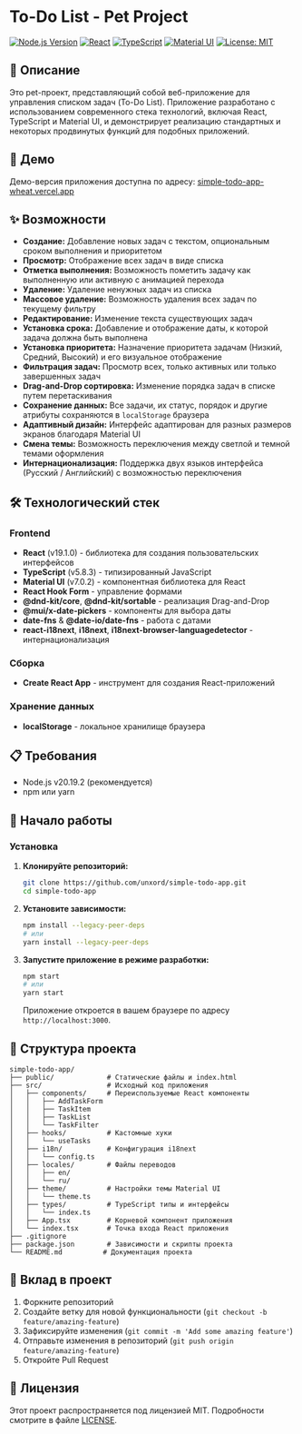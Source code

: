 # To-Do List - Pet Project

[![Node.js Version](https://img.shields.io/badge/node-v20.19.2-blue.svg)](https://nodejs.org/)
[![React](https://img.shields.io/badge/React-19.1.0-61DAFB?logo=react&logoColor=white)](https://reactjs.org/)
[![TypeScript](https://img.shields.io/badge/TypeScript-5.8.3-3178C6?logo=typescript&logoColor=white)](https://www.typescriptlang.org/)
[![Material UI](https://img.shields.io/badge/Material%20UI-7.0.2-0081CB?logo=mui&logoColor=white)](https://mui.com/)
[![License: MIT](https://img.shields.io/badge/License-MIT-yellow.svg)](https://opensource.org/licenses/MIT)

## 📝 Описание

Это pet-проект, представляющий собой веб-приложение для управления списком задач (To-Do List). Приложение разработано с использованием современного стека технологий, включая React, TypeScript и Material UI, и демонстрирует реализацию стандартных и некоторых продвинутых функций для подобных приложений.

## 🚀 Демо

Демо-версия приложения доступна по адресу: [simple-todo-app-wheat.vercel.app](https://simple-todo-app-wheat.vercel.app)

## ✨ Возможности

* **Создание:** Добавление новых задач с текстом, опциональным сроком выполнения и приоритетом
* **Просмотр:** Отображение всех задач в виде списка
* **Отметка выполнения:** Возможность пометить задачу как выполненную или активную с анимацией перехода
* **Удаление:** Удаление ненужных задач из списка
* **Массовое удаление:** Возможность удаления всех задач по текущему фильтру
* **Редактирование:** Изменение текста существующих задач
* **Установка срока:** Добавление и отображение даты, к которой задача должна быть выполнена
* **Установка приоритета:** Назначение приоритета задачам (Низкий, Средний, Высокий) и его визуальное отображение
* **Фильтрация задач:** Просмотр всех, только активных или только завершенных задач
* **Drag-and-Drop сортировка:** Изменение порядка задач в списке путем перетаскивания
* **Сохранение данных:** Все задачи, их статус, порядок и другие атрибуты сохраняются в `localStorage` браузера
* **Адаптивный дизайн:** Интерфейс адаптирован для разных размеров экранов благодаря Material UI
* **Смена темы:** Возможность переключения между светлой и темной темами оформления
* **Интернационализация:** Поддержка двух языков интерфейса (Русский / Английский) с возможностью переключения

## 🛠 Технологический стек

### Frontend
* **React** (v19.1.0) - библиотека для создания пользовательских интерфейсов
* **TypeScript** (v5.8.3) - типизированный JavaScript
* **Material UI** (v7.0.2) - компонентная библиотека для React
* **React Hook Form** - управление формами
* **@dnd-kit/core**, **@dnd-kit/sortable** - реализация Drag-and-Drop
* **@mui/x-date-pickers** - компоненты для выбора даты
* **date-fns** & **@date-io/date-fns** - работа с датами
* **react-i18next**, **i18next**, **i18next-browser-languagedetector** - интернационализация

### Сборка
* **Create React App** - инструмент для создания React-приложений

### Хранение данных
* **localStorage** - локальное хранилище браузера

## 📋 Требования

* Node.js v20.19.2 (рекомендуется)
* npm или yarn

## 🚀 Начало работы

### Установка

1. **Клонируйте репозиторий:**
   ```bash
   git clone https://github.com/unxord/simple-todo-app.git
   cd simple-todo-app
   ```

2. **Установите зависимости:**
   ```bash
   npm install --legacy-peer-deps
   # или
   yarn install --legacy-peer-deps
   ```

3. **Запустите приложение в режиме разработки:**
   ```bash
   npm start
   # или
   yarn start
   ```
   Приложение откроется в вашем браузере по адресу `http://localhost:3000`.

## 📁 Структура проекта

```
simple-todo-app/
├── public/             # Статические файлы и index.html
├── src/                # Исходный код приложения
│   ├── components/     # Переиспользуемые React компоненты
│   │   ├── AddTaskForm
│   │   ├── TaskItem
│   │   ├── TaskList
│   │   └── TaskFilter
│   ├── hooks/          # Кастомные хуки
│   │   └── useTasks
│   ├── i18n/           # Конфигурация i18next
│   │   └── config.ts
│   ├── locales/        # Файлы переводов
│   │   ├── en/
│   │   └── ru/
│   ├── theme/          # Настройки темы Material UI
│   │   └── theme.ts
│   ├── types/          # TypeScript типы и интерфейсы
│   │   └── index.ts
│   ├── App.tsx         # Корневой компонент приложения
│   └── index.tsx       # Точка входа React приложения
├── .gitignore
├── package.json        # Зависимости и скрипты проекта
└── README.md          # Документация проекта
```

## 🤝 Вклад в проект

1. Форкните репозиторий
2. Создайте ветку для новой функциональности (`git checkout -b feature/amazing-feature`)
3. Зафиксируйте изменения (`git commit -m 'Add some amazing feature'`)
4. Отправьте изменения в репозиторий (`git push origin feature/amazing-feature`)
5. Откройте Pull Request

## 📝 Лицензия

Этот проект распространяется под лицензией MIT. Подробности смотрите в файле [LICENSE](LICENSE).